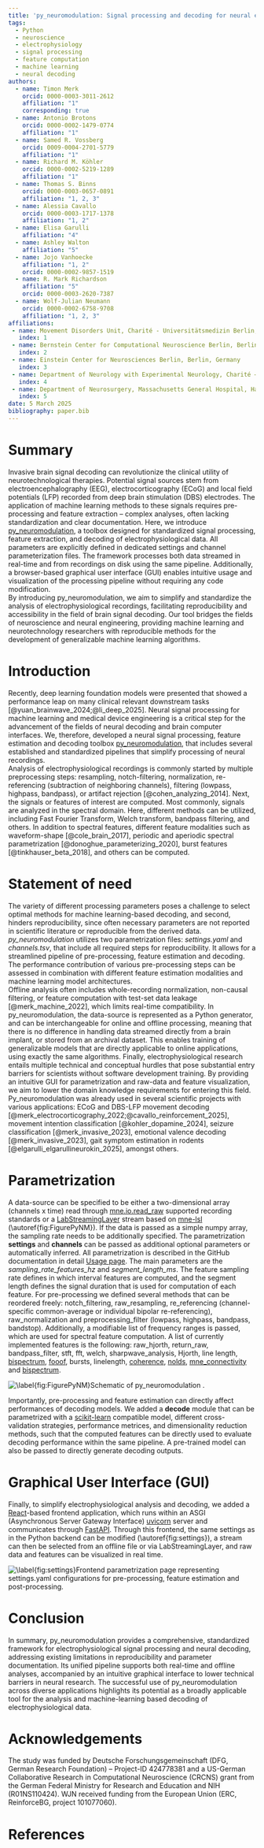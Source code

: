 ```yaml
---
title: 'py_neuromodulation: Signal processing and decoding for neural electrophysiological recordings'
tags:
  - Python
  - neuroscience
  - electrophysiology
  - signal processing
  - feature computation
  - machine learning
  - neural decoding
authors:
  - name: Timon Merk
    orcid: 0000-0003-3011-2612
    affiliation: "1"
    corresponding: true
  - name: Antonio Brotons
    orcid: 0000-0002-1479-0774
    affiliation: "1"
  - name: Samed R. Vossberg
    orcid: 0009-0004-2701-5779
    affiliation: "1"
  - name: Richard M. Köhler
    orcid: 0000-0002-5219-1289
    affiliation: "1"
  - name: Thomas S. Binns
    orcid: 0000-0003-0657-0891
    affiliation: "1, 2, 3"
  - name: Alessia Cavallo
    orcid: 0000-0003-1717-1378
    affiliation: "1, 2"
  - name: Elisa Garulli
    affiliation: "4"
  - name: Ashley Walton
    affiliation: "5"
  - name: Jojo Vanhoecke
    affiliation: "1, 2"
    orcid: 0000-0002-9857-1519
  - name: R. Mark Richardson
    affiliation: "5"
    orcid: 0000-0003-2620-7387
  - name: Wolf-Julian Neumann
    orcid: 0000-0002-6758-9708
    affiliation: "1, 2, 3"
affiliations:
 - name: Movement Disorders Unit, Charité - Universitätsmedizin Berlin, Berlin, Germany
   index: 1
 - name: Bernstein Center for Computational Neuroscience Berlin, Berlin, Germany
   index: 2
 - name: Einstein Center for Neurosciences Berlin, Berlin, Germany
   index: 3
 - name: Department of Neurology with Experimental Neurology, Charité – Universitätsmedizin Berlin, Berlin, Germany
   index: 4
 - name: Department of Neurosurgery, Massachusetts General Hospital, Harvard Medical School, Boston, Massachusetts, USA
   index: 5
date: 5 March 2025
bibliography: paper.bib
---
```


# Summary

Invasive brain signal decoding can revolutionize the clinical utility of neurotechnological therapies. Potential signal sources stem from electroencephalography (EEG), electrocorticography (ECoG) and local field potentials (LFP) recorded from deep brain stimulation (DBS) electrodes. The application of machine learning methods to these signals requires pre-processing and feature extraction – complex analyses, often lacking standardization and clear documentation. Here, we introduce [py_neuromodulation](https://github.com/neuromodulation/py_neuromodulation), a toolbox designed for standardized signal processing, feature extraction, and decoding of electrophysiological data. All parameters are explicitly defined in dedicated settings and channel parameterization files. The framework processes both data streamed in real-time and from recordings on disk using the same pipeline. Additionally, a browser-based graphical user interface (GUI) enables intuitive usage and visualization of the processing pipeline without requiring any code modification.  
By introducing py_neuromodulation, we aim to simplify and standardize the analysis of electrophysiological recordings, facilitating reproducibility and accessibility in the field of brain signal decoding. Our tool bridges the fields of neuroscience and neural engineering, providing machine learning and neurotechnology researchers with reproducible methods for the development of generalizable machine learning algorithms. 

# Introduction

Recently, deep learning foundation models were presented that showed a performance leap on many clinical relevant downstream tasks [@yuan_brainwave_2024;@li_deep_2025]. Neural signal processing for machine learning and medical device engineering is a critical step for the advancement of the fields of neural decoding and brain computer interfaces. We, therefore, developed a neural signal processing, feature estimation and decoding toolbox [py_neuromodulation](https://github.com/neuromodulation/py_neuromodulation), that includes several established and standardized pipelines that simplify processing of neural recordings.  
Analysis of electrophysiological recordings is commonly started by multiple preprocessing steps: resampling, notch-filtering, normalization, re-referencing (subtraction of neighboring channels), filtering (lowpass, highpass, bandpass), or artifact rejection [@cohen_analyzing_2014]. Next, the signals or features of interest are computed. Most commonly, signals are analyzed in the spectral domain. Here, different methods can be utilized, including Fast Fourier Transform, Welch transform, bandpass filtering, and others. In addition to spectral features, different feature modalities such as waveform-shape [@cole_brain_2017], periodic and aperiodic spectral parametrization [@donoghue_parameterizing_2020], burst features [@tinkhauser_beta_2018], and others can be computed.

# Statement of need

The variety of different processing parameters poses a challenge to select optimal methods for machine learning-based decoding, and second, hinders reproducibility, since often necessary parameters are not reported in scientific literature or reproducible from the derived data. *py_neuromodulation* utilizes two parametrization files: *settings.yaml* and *channels.tsv*, that include all required steps for reproducibility. It allows for a streamlined pipeline of pre-processing, feature estimation and decoding. The performance contribution of various pre-processing steps can be assessed in combination with different feature estimation modalities and machine learning model architectures.  
Offline analysis often includes whole-recording normalization, non-causal filtering, or feature computation with test-set data leakage [@merk_machine_2022], which limits real-time compatibility. In py_neuromodulation, the data-source is represented as a Python generator, and can be interchangeable for online and offline processing, meaning that there is no difference in handling data streamed directly from a brain implant, or stored from an archival dataset. This enables training of generalizable models that are directly applicable to online applications, using exactly the same algorithms. 
Finally, electrophysiological research entails multiple technical and conceptual hurdles that pose substantial entry barriers for scientists without software development training. By providing an intuitive GUI for parametrization and raw-data and feature visualization, we aim to lower the domain knowledge requirements for entering this field.
Py_neuromodulation was already used in several scientific projects with various applications: ECoG and DBS-LFP movement decoding [@merk_electrocorticography_2022;@cavallo_reinforcement_2025], movement intention classification [@kohler_dopamine_2024], seizure classification [@merk_invasive_2023], emotional valence decoding [@merk_invasive_2023], gait symptom estimation in rodents [@elgarulli_elgarullineurokin_2025], amongst others.

# Parametrization

A data-source can be specified to be either a two-dimensional array (channels x time) read through [mne.io.read_raw](https://mne.tools/1.8/generated/mne.io.read_raw.html) supported recording standards or a [LabStreamingLayer](https://labstreaminglayer.org/#/) stream based on [mne-lsl](https://github.com/mne-tools/mne-lsl) (\autoref{fig:FigurePyNM}). If the data is passed as a simple numpy array, the sampling rate needs to be additionally specified. The parametrization **settings** and **channels** can be passed as additional optional parameters or automatically inferred.
All parametrization is described in the GitHub documentation in detail [Usage page](https://neuromodulation.github.io/py_neuromodulation/). The main parameters are the *sampling_rate_features_hz* and *segment_length_ms*. The feature sampling rate defines in which interval features are computed, and the segment length defines the signal duration that is used for computation of each feature. For pre-processing we defined several methods that can be reordered freely: notch_filtering, raw_resampling, re_referencing (channel-specific common-average or individual bipolar re-referencing), raw_normalization and preprocessing_filter (lowpass, highpass, bandpass, bandstop). Additionally, a modifiable list of frequency ranges is passed, which are used for spectral feature computation. A list of currently implemented features is the following: raw_hjorth, return_raw, bandpass_filter, stft, fft, welch, sharpwave_analysis, Hjorth, line length, [bispectrum](https://github.com/braindatalab/PyBispectra), [fooof](https://fooof-tools.github.io/fooof/index.html), bursts, linelength, [coherence](https://docs.scipy.org/doc/scipy/reference/generated/scipy.signal.coherence.html), [nolds](https://cschoel.github.io/nolds/), [mne_connectivity](https://mne.tools/mne-connectivity/stable/index.html) and [bispectrum](https://github.com/braindatalab/PyBispectra).

![\label{fig:FigurePyNM}Schematic of py_neuromodulation .](FigurePyNM.png)

Importantly, pre-processing and feature estimation can directly affect performances of decoding models. We added a **decode** module that can be parametrized with a [scikit-learn](https://scikit-learn.org/stable/) compatible model, different cross-validation strategies, performance metrices, and dimensionality reduction methods, such that the computed features can be directly used to evaluate decoding performance within the same pipeline. A pre-trained model can also be passed to directly generate decoding outputs. 

# Graphical User Interface (GUI)

Finally, to simplify electrophysiological analysis and decoding, we added a [React](https://react.dev)-based frontend application, which runs within an ASGI (Asynchronous Server Gateway Interface) [uvicorn](https://www.uvicorn.org/) server and communicates through [FastAPI](https://fastapi.tiangolo.com/). Through this frontend, the same settings as in the Python backend can be modified (\autoref{fig:settings}), a stream can then be selected from an offline file or via LabStreamingLayer, and raw data and features can be visualized in real time. 

![\label{fig:settings}Frontend parametrization page representing `settings.yaml` configurations for pre-processing, feature estimation and post-processing.](settings.png)

# Conclusion

In summary, py_neuromodulation provides a comprehensive, standardized framework for electrophysiological signal processing and neural decoding, addressing existing limitations in reproducibility and parameter documentation. Its unified pipeline supports both real-time and offline analyses, accompanied by an intuitive graphical interface to lower technical barriers in neural research. The successful use of py_neuromodulation across diverse applications highlights its potential as a broadly applicable tool for the analysis and machine-learning based decoding of electrophysiological data.

# Acknowledgements

The study was funded by Deutsche Forschungsgemeinschaft (DFG, German Research Foundation) – Project-ID 424778381 and a US-German Collaborative Research in Computational Neuroscience (CRCNS) grant from the German Federal Ministry for Research and Education and NIH (R01NS110424). WJN received funding from the European Union (ERC, ReinforceBG, project 101077060).

# References
